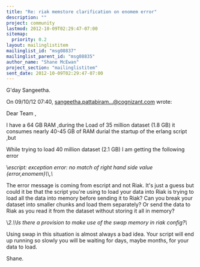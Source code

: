 ```yaml
---
title: "Re: riak memstore clarification on enomem error"
description: ""
project: community
lastmod: 2012-10-09T02:29:47-07:00
sitemap:
  priority: 0.2
layout: mailinglistitem
mailinglist_id: "msg08837"
mailinglist_parent_id: "msg08835"
author_name: "Shane McEwan"
project_section: "mailinglistitem"
sent_date: 2012-10-09T02:29:47-07:00
---
```


G'day Sangeetha.

On 09/10/12 07:40, sangeetha.pattabiram...@cognizant.com wrote:

Dear Team ,

 I have a 64 GB RAM ,during the Load of 35 million
dataset (1.8 GB) it consumes nearly 40-45 GB of RAM durial the startup
of the erlang script ,but

While trying to load 40 million dataset (2.1 GB) I am getting the
following error

\\*escript: exception error: no match of right hand side value
{error,enomem}\\*\\*,\\*


The error message is coming from escript and not Riak. It's just a guess 
but could it be that the script you're using to load your data into Riak 
is trying to load all the data into memory before sending it to Riak? 
Can you break your dataset into smaller chunks and load them separately? 
Or send the data to Riak as you read it from the dataset without storing 
it all in memory?

\\*2.\\*\\*Is there a provision to make use of the swap memory in riak config?\\*


Using swap in this situation is almost always a bad idea. Your script 
will end up running so slowly you will be waiting for days, maybe 
months, for your data to load.


Shane.

